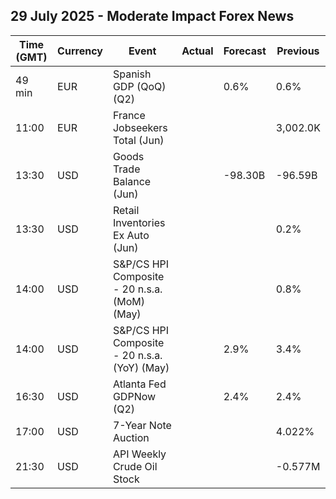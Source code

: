 ## 29 July 2025 - Moderate Impact Forex News

| Time (GMT) | Currency | Event | Actual | Forecast | Previous |
|------|----------|-------|--------|----------|----------|
| 49 min | EUR | Spanish GDP (QoQ) (Q2) |  | 0.6% | 0.6% |
| 11:00 | EUR | France Jobseekers Total (Jun) |  |  | 3,002.0K |
| 13:30 | USD | Goods Trade Balance (Jun) |  | -98.30B | -96.59B |
| 13:30 | USD | Retail Inventories Ex Auto (Jun) |  |  | 0.2% |
| 14:00 | USD | S&P/CS HPI Composite - 20 n.s.a. (MoM) (May) |  |  | 0.8% |
| 14:00 | USD | S&P/CS HPI Composite - 20 n.s.a. (YoY) (May) |  | 2.9% | 3.4% |
| 16:30 | USD | Atlanta Fed GDPNow (Q2) |  | 2.4% | 2.4% |
| 17:00 | USD | 7-Year Note Auction |  |  | 4.022% |
| 21:30 | USD | API Weekly Crude Oil Stock |  |  | -0.577M |
